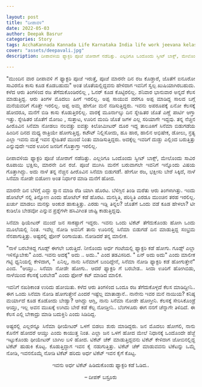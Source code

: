 ```yaml
---

layout: post
title: "ದೀಪಾವಳಿ"
date: 2022-05-03
author: Deepak Basrur
categories: Story
tags: AcchaKannada Kannada Life Karnataka India life work jeevana kelasa story routinelife
cover: "assets/deepavali.jpg"
description: ದೀಪಾವಳಿಯ ಫ್ಯಾಕ್ಟರಿ ಪೂಜೆ ಜೋರಾಗೆ ನಡೆದಿತ್ತು. ಎಲ್ಲರಿಗೂ ಒಂದೊಂದು ಸ್ವೀಟ್ ಬಾಕ್ಸ್, ಮೇಲೊಂದು ಸಾವಿರ ರೂಪಾಯಿ ಭಕ್ಷಿಸು, ಮಾರನೇ ದಿನ ರಜೆ.

---
```

<p align="justify"> "ಮುಂದಿನ ವಾರ ದೀಪಾವಳಿ ಗೆ ಫ್ಯಾಕ್ಟರಿ ಪೂಜೆ ಇರುತ್ತೆ, ಪೂಜೆ ಮಾರನೇ ದಿನ ರಜ ಕೊಡ್ತಾರೆ, ಜೊತೆಗೆ ಐನೂರೋ ಸಾವಿರನೊ ಕಾಸು ಕೂಡ ಕೊಡಬಹುದು" ಅಂತ ಜೊತೆಯಲ್ಲಿದ್ದವನು ಹೇಳಿದಾಗ ಇವನಿಗೆ ಸ್ವಲ್ಪ ಖುಷಿಯಾಗಿರಬಹುದು. ಕಳೆದ ಆರು ತಿಂಗಳಿಂದ ರಜ ತೆಗೆದುಕೊಂಡಿರಲಿಲ್ಲ , ಓನರ್ ಕೂಡ ಕೊಟ್ಟಿರಲಿಲ್ಲ. ಶನಿವಾರ ಭಾನುವಾರ ಅನ್ನದೆ ಕೆಲಸ ಮಾಡುತ್ತಿದ್ದ. ಆರು ತಿಂಗಳ ಮೊದಲು ಹೀಗೆ ಇರಲಿಲ್ಲ. ಅಪ್ಪ ಸಾಯುವ ವರೆಗೂ ಅಪ್ಪ ಮಾಡಿದ್ದ ಸಾಲದ ಬಗ್ಗೆ ಮನೆಯವರಿಗೆ ಗೊತ್ತೇ ಇರಲಿಲ್ಲ. ಅಪ್ಪ ಅಮ್ಮ ಹೇಗೋ ಮನೆ ನಡಿಸುತ್ತಿದ್ದರು. ಇವನು ಅಪರೂಪಕ್ಕೆ ಏನೋ ಕೆಲಸಕ್ಕೆ ಹೋದರೂ, ಮನೆಗೆ ಬಿಡಿ ಕಾಸು ಕೊಡುತ್ತಿರಲಿಲ್ಲ. ವಾರಕ್ಕೆ ಮೂರ್ನಾಲ್ಕು ದಿನ ಸ್ನೇಹಿತರ ಜೊತೆ ಎಣ್ಣೆ ಪಾರ್ಟಿ ಆಗ್ತಾ ಇತ್ತು. ಸ್ನೇಹಿತರ ಜೊತೆಗೆ ಮೋಜು , ಸುತ್ತಾಟ, ಊರಿನ ಮಂದಿ ಜೊತೆ ಜಗಳ ಎಲ್ಲ ಸರಿಯಾಗೇ ಇದ್ದವು. ತನ್ನ ನೆಚ್ಚಿನ ಹೀರೊವಿನ ಸಿನೆಮಾ ನೋಡಲು ನಲವತ್ತು ಐವತ್ತು ಕಿಲೋಮೀಟರ್ ದೂರ ಇದ್ದ ತಾಲೂಕಿಗೆ ಸಿನೆಮಾ ಬಿಡುಗಡೆಯ ಹಿಂದಿನ ದಿನದ ಮಧ್ಯ ರಾತ್ರಿಯೇ ಹೋಗುತ್ತಿದ್ದ. ಕಟೌಟ್ ನಿಲ್ಲಿಸೋದು, ಹೂ ಹಾರ, ಹಾಲಿನ ಅಭಿಷೇಕ, ಡೋಲು, ನ್ರತ್ಯ ಎಲ್ಲಾ ಇವನು ಮತ್ತೆ ಇವನ ಸ್ನೇಹಿತರೆ ಮುಂದೆ ನಿಂತು ಮಾಡಿಸುತ್ತಿದ್ದರು. ಅದಕ್ಕೆಲ್ಲ ಇವರಿಗೆ ದುಡ್ಡು ಎಲ್ಲಿಂದ ಬರುತ್ತಿತ್ತು ಎನ್ನುವುದೇ ಇವರ ಊರಿನ ಜನರಿಗೆ ಗೊತ್ತಾಗ್ತಾ ಇರಲಿಲ್ಲ. </p>
<p align="justify"> ದೀಪಾವಳಿಯ ಫ್ಯಾಕ್ಟರಿ ಪೂಜೆ ಜೋರಾಗೆ ನಡೆದಿತ್ತು. ಎಲ್ಲರಿಗೂ ಒಂದೊಂದು ಸ್ವೀಟ್ ಬಾಕ್ಸ್, ಮೇಲೊಂದು ಸಾವಿರ ರೂಪಾಯಿ ಭಕ್ಷಿಸು, ಮಾರನೇ ದಿನ ರಜೆ. ಪೂಜೆ ಮುಗಿಸಿ ಮನೆಗೆ ಬರುವಾಗಲೇ ಇವನಿಗೆ ಇನ್ನೊಂದು ವಿಷಯ ಗೊತ್ತಾಗಿದ್ದು. ಅದು ನಾಳೆ ತನ್ನ ನೆಚ್ಚಿನ ಹೀರೊವಿನ ಸಿನೆಮಾ ಬಿಡುಗಡೆ!. ಹೇಗೋ ರಜ, ಭಕ್ಷೀಸು ಬೇರೆ ಸಿಕ್ಕಿದೆ, ನಾಳೆ ಸಿನೆಮಾ ನೋಡೇ ಬಿಡೋಣ ಅಂತ ನಿರ್ಧಾರ ಮಾಡಿ ಮನೆಗೆ ಹೋದ. </p>

<p align="justify"> ಮಾರನೇ ದಿನ ಬೆಳಿಗ್ಗೆ ಎದ್ದು ಸ್ನಾನ ಮಾಡಿ ರೆಡಿ ಯಾಗಿ ಹೊರಟ. ಬೆಳಿಗ್ಗಿನ ತಿಂಡಿ ಮರೆತು ಆರು ತಿಂಗಳಾಗಿತ್ತು. ಇಂದು ಹೋಟೆಲ್ ನಲ್ಲಿ ತಿನ್ನೋಣ ಎಂದು ಹೋಟೆಲ್ ಕಡೆ ಹೊರಟ. ಮನಸ್ಥಿತಿ, ಪರಿಸ್ಥಿತಿ ಎರಡೂ ಮುಂಚಿನ ತರಹ ಇರಲಿಲ್ಲ. ಖರ್ಚು ಮಾಡಲು ಮನಸ್ಸು ಅಂಕುಶ ಹಾಕುತ್ತಿತ್ತು. ಎರಡು ಇಡ್ಲಿ  ತಿನ್ನಲ? ಜೊತೆಗೆ ಒಂದು ವಡೆ ಕೂಡ ಹೇಳಲಾ? ಟೀ ಕುಡಿಲೊ ಬೇಡವೋ ಎನ್ನುವ ಪ್ರಶ್ನೆಗಳೇ ಹಸಿವಿಗಿಂತ ಜಾಷ್ಟಿ ಕಾಡುತ್ತಿದ್ದವು. </p>

<p align="justify"> ಸಿನೆಮಾ ಥಿಯೇಟರ್ ಮುಂದೆ ಜನ ಸಾಕಷ್ಟಾಗೆ ಇದ್ದರು. ಇವನು ಒಂದು ಟಿಕೆಟ್ ತೆಗೆದುಕೊಂಡು ಹೋಗಿ ಒಂದು ಮೂಲೆಯಲ್ಲಿ ನಿಂತ. ಇವೆಲ್ಲ ನೋಡಿ ಅವನಿಗೆ ತಾನು ಊರಿನಲ್ಲಿ ಸಿನೆಮಾ ಬಿಡುಗಡೆ ದಿನ ಮಾಡುತ್ತಿದ್ದ ಸಂಭ್ರಮ ನೆನಪಾಗುತ್ತಿತ್ತು. ಅಷ್ಟರಲ್ಲಿ ಫೋನ್ ರಿಂಗಾಯಿತು. ನೋಡಿದರೆ ತನ್ನ ಮಾಲೀಕ. </p>

<p align="justify"> "ನಾಳೆ ಬರಬೇಕಿದ್ದ ಗೂಡ್ಸ್ ಈಗಲೇ ಬರುತ್ತಿದೆ. ನೀನೊಂದು ಅರ್ಧ ಗಂಟೆಯಲ್ಲಿ ಫ್ಯಾಕ್ಟರಿ ಕಡೆ ಹೋಗು. ಗೂಡ್ಸ್ ಎಲ್ಲಾ ಇಳಿಸ್ಕೊಬೇಕು" ಎಂದ. ಇವನು ಅದಕ್ಕೆ" ಅದು .. ಅದು.." ಎಂದ ತಡವಿಸರಿದ. " ಏನ್ ಅದು  ಅದು" ಎಂದು ಮಾಲೀಕ ಗಟ್ಟಿ ಧ್ವನಿಯಲ್ಲಿ ಕೇಳಿದಾಗ, " ಏನಿಲ್ಲ, ನಾನು ಸಿನೆಮಾಗೆ ಬಂದಿದ್ದೇನೆ, ಸಿನೆಮಾ ನೋಡಿ ಫ್ಯಾಕ್ಟರಿ ಕಡೆ ಹೋಗುತ್ತೇನೆ" ಎಂದ. "ಆಯ್ತು.. ಸಿನೆಮಾ ನೋಡೇ ಹೋಗು.. ಆದರೆ ಫ್ಯಾಕ್ಟರಿ ಗೆ ಬರಬೇಡ.. ಸೀದಾ ಊರಿಗೆ ಹೋಗಿಬಿಡು, ನಾಳೆಯಿಂದ ಕೆಲಸಕ್ಕೆ ಬರಬೇಡ" ಎಂದು ಫೋನ್ ಕಟ್ ಮಾಡಿದ ಮಾಲಿಕ. </p>


<p align="justify"> ಇವನಿಗೆ ನಖಶಿಕಾಂತ ಉರಿದು ಹೋಯಿತು. ಕಳೆದ ಆರು ತಿಂಗಳಿಂದ ಒಂದೂ ರಜ ತೆಗೆದುಕೊಳ್ಳದೆ ಕೆಲಸ ಮಾಡಿದ್ದೀನಿ.. ಈಗ ಒಂದು ಸಿನೆಮಾ ನೋಡಿ ಹೋಗುತ್ತೇನೆ ಎಂದರೆ ಇಷ್ಟೆಲ್ಲ ಮಾತಾಡ್ತಾನೆ.. ನಾನೇನು ಇವರ ಮನೆ ನಾಯಿಯ? ಕನಿಷ್ಠ ಮರ್ಯಾದೆ ಕೂಡ ಕೊಡೋದು ಬೇಡ್ವಾ? ಆಗಿದ್ದು ಆಗ್ಲಿ, ನಾನು ಸಿನೆಮಾ ನೋಡೇ ಹೋಗ್ತೀನಿ. ಕೆಲಸಕ್ಕೆ ಸೇರಿಸಿಕೊಂಡ್ರೆ ಆಯ್ತು, ಇಲ್ಲ ಅವನ ಮುಖಕ್ಕೆ ಉಗಿದು ಬೇರೆ ಕಡೆ ಕೆಲ್ಸ ನೋಡ್ತೀನಿ.. ಬೆಂಗಳೂರು ಈಗ ನನಗೆ ಚೆನ್ನಾಗೇ ತಿಳಿದಿದೆ. ಈ ಕೆಲಸ ಎಲ್ಲಿ ಬೇಕಾದ್ರು ಮಾಡಿ ಬದುಕ್ತಿನಿ ಎಂದು ಸಿಡಿದಿದ್ದ. </p>

<p align="justify"> ಅಷ್ಟರಲ್ಲಿ ಎಲ್ಲರನ್ನೂ ಸಿನೆಮಾ ಥೀಯೇಟರ್ ಒಳಗೆ ಬಿಡಲು ಶುರು ಮಾಡಿದ್ದರು. ಜನ ಮೊದಲು ಹೋಗಲಿ, ನಾನು ಕೊನೆಗೆ ಹೋದರೆ ಆಯ್ತು ಎಂದು ಕಾಯುತ್ತ ನಿಂತ. ಎಲ್ಲಾ ಜನ ಒಳಗೆ ಹೋದ ಮೇಲೆ ನಿಧಾನಕ್ಕೆ ಒಂದೊಂದೇ ಹೆಜ್ಜೆ ಇಟ್ಟುಕೊಂಡು ಥೀಯೇಟರ್ ಬಾಗಿಲ ಬಳಿ ಹೋದ. ಟಿಕೆಟ್ ಚೆಕ್ ಮಾಡುತ್ತಿದ್ದವನು ಟಿಕೆಟ್ ಕೇಳಿದಾಗ ಜೋಬಿನಲ್ಲಿದ್ದ ಟಿಕೆಟ್ ಹುಡುಕಿ ಕೊಟ್ಟ. ಕೊಡುತ್ತಿದ್ದಾಗ ಇವನ ಕೈ ನಡುಗುತ್ತಿತ್ತು. ಟಿಕೆಟ್ ಚೆಕ್ ಮಾಡುವವನು ಟಿಕೆಟನ್ನು ಒಮ್ಮೆ ನೋಡಿ, ಇವನನೊಮ್ಮೆ ನೋಡಿ ಟಿಕೆಟ್ ಹರಿದು ಅರ್ಧ ಟಿಕೆಟ್ ಇವನ ಕೈಗೆ ಕೊಟ್ಟ. </p>

<p align="center"> ಇವನು ಅರ್ಧ ಟಿಕೆಟ್ ಹಿಡಿದುಕೊಂಡು ಫ್ಯಾಕ್ಟರಿ ಕಡೆ ಓಡಿದ.. </p>

<p align="center"> – ದೀಪಕ್ ಬಸ್ರೂರು </p>
